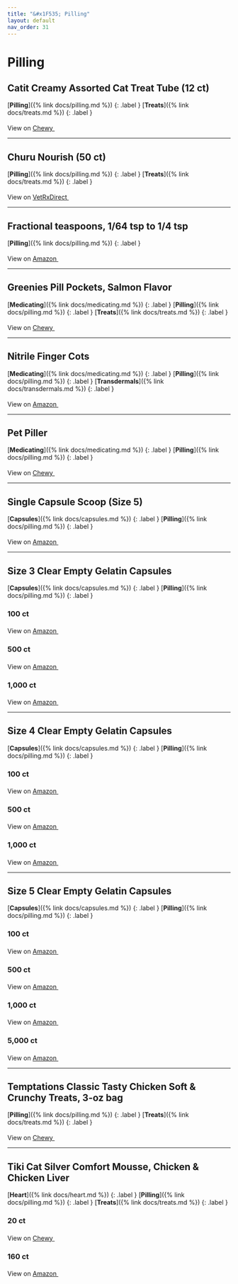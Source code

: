 ```yaml
---
title: "&#x1F535; Pilling"
layout: default
nav_order: 31
---
```


# Pilling


## Catit Creamy Assorted Cat Treat Tube (12 ct)

[**Pilling**]({% link docs/pilling.md %})
{: .label }
[**Treats**]({% link docs/treats.md %})
{: .label }

View on <a href="https://www.chewy.com/dp/781454" class="external" target="_blank">Chewy <svg width="18" height="18" viewBox="0 0 24 24" aria-labelledby="svg-external-link-title"><use xlink:href="#svg-external-link"></use></svg></a>

* * *



## Churu Nourish (50 ct)

[**Pilling**]({% link docs/pilling.md %})
{: .label }
[**Treats**]({% link docs/treats.md %})
{: .label }

View on <a href="https://www.vetrxdirect.com/product/view/churu-veterinarian-formula-appetite-motivator-for-cats-otc" class="external" target="_blank">VetRxDirect <svg width="18" height="18" viewBox="0 0 24 24" aria-labelledby="svg-external-link-title"><use xlink:href="#svg-external-link"></use></svg></a>

* * *



## Fractional teaspoons, 1/64 tsp to 1/4 tsp

[**Pilling**]({% link docs/pilling.md %})
{: .label }

View on <a href="https://www.amazon.com/dp/B09MFVJT2J" class="external" target="_blank">Amazon <svg width="18" height="18" viewBox="0 0 24 24" aria-labelledby="svg-external-link-title"><use xlink:href="#svg-external-link"></use></svg></a>

* * *



## Greenies Pill Pockets, Salmon Flavor

[**Medicating**]({% link docs/medicating.md %})
{: .label }
[**Pilling**]({% link docs/pilling.md %})
{: .label }
[**Treats**]({% link docs/treats.md %})
{: .label }

View on <a href="https://www.chewy.com/dp/33780" class="external" target="_blank">Chewy <svg width="18" height="18" viewBox="0 0 24 24" aria-labelledby="svg-external-link-title"><use xlink:href="#svg-external-link"></use></svg></a>

* * *



## Nitrile Finger Cots

[**Medicating**]({% link docs/medicating.md %})
{: .label }
[**Pilling**]({% link docs/pilling.md %})
{: .label }
[**Transdermals**]({% link docs/transdermals.md %})
{: .label }

View on <a href="https://www.amazon.com/dp/B0BS6MDCT5" class="external" target="_blank">Amazon <svg width="18" height="18" viewBox="0 0 24 24" aria-labelledby="svg-external-link-title"><use xlink:href="#svg-external-link"></use></svg></a>

* * *



## Pet Piller

[**Medicating**]({% link docs/medicating.md %})
{: .label }
[**Pilling**]({% link docs/pilling.md %})
{: .label }

View on <a href="https://www.chewy.com/dp/204481" class="external" target="_blank">Chewy <svg width="18" height="18" viewBox="0 0 24 24" aria-labelledby="svg-external-link-title"><use xlink:href="#svg-external-link"></use></svg></a>

* * *



## Single Capsule Scoop (Size 5)

[**Capsules**]({% link docs/capsules.md %})
{: .label }
[**Pilling**]({% link docs/pilling.md %})
{: .label }

View on <a href="https://www.amazon.com/dp/B0D2PCPX1T" class="external" target="_blank">Amazon <svg width="18" height="18" viewBox="0 0 24 24" aria-labelledby="svg-external-link-title"><use xlink:href="#svg-external-link"></use></svg></a>

* * *



## Size 3 Clear Empty Gelatin Capsules

[**Capsules**]({% link docs/capsules.md %})
{: .label }
[**Pilling**]({% link docs/pilling.md %})
{: .label }

### 100 ct

View on <a href="https://www.amazon.com/dp/B01BI85P7U" class="external" target="_blank">Amazon <svg width="18" height="18" viewBox="0 0 24 24" aria-labelledby="svg-external-link-title"><use xlink:href="#svg-external-link"></use></svg></a>

### 500 ct

View on <a href="https://www.amazon.com/dp/B01BI8ZM1O" class="external" target="_blank">Amazon <svg width="18" height="18" viewBox="0 0 24 24" aria-labelledby="svg-external-link-title"><use xlink:href="#svg-external-link"></use></svg></a>

### 1,000 ct

View on <a href="https://www.amazon.com/dp/B01BI78SKC" class="external" target="_blank">Amazon <svg width="18" height="18" viewBox="0 0 24 24" aria-labelledby="svg-external-link-title"><use xlink:href="#svg-external-link"></use></svg></a>

* * *



## Size 4 Clear Empty Gelatin Capsules

[**Capsules**]({% link docs/capsules.md %})
{: .label }
[**Pilling**]({% link docs/pilling.md %})
{: .label }

### 100 ct

View on <a href="https://www.amazon.com/dp/B01BI86M3G" class="external" target="_blank">Amazon <svg width="18" height="18" viewBox="0 0 24 24" aria-labelledby="svg-external-link-title"><use xlink:href="#svg-external-link"></use></svg></a>

### 500 ct

View on <a href="https://www.amazon.com/dp/B08378JLW9" class="external" target="_blank">Amazon <svg width="18" height="18" viewBox="0 0 24 24" aria-labelledby="svg-external-link-title"><use xlink:href="#svg-external-link"></use></svg></a>

### 1,000 ct

View on <a href="https://www.amazon.com/dp/B017362KFG" class="external" target="_blank">Amazon <svg width="18" height="18" viewBox="0 0 24 24" aria-labelledby="svg-external-link-title"><use xlink:href="#svg-external-link"></use></svg></a>

* * *



## Size 5 Clear Empty Gelatin Capsules

[**Capsules**]({% link docs/capsules.md %})
{: .label }
[**Pilling**]({% link docs/pilling.md %})
{: .label }

### 100 ct

View on <a href="https://www.amazon.com/dp/B0868XLPKN" class="external" target="_blank">Amazon <svg width="18" height="18" viewBox="0 0 24 24" aria-labelledby="svg-external-link-title"><use xlink:href="#svg-external-link"></use></svg></a>

### 500 ct

View on <a href="https://www.amazon.com/dp/B0868X9MQ9" class="external" target="_blank">Amazon <svg width="18" height="18" viewBox="0 0 24 24" aria-labelledby="svg-external-link-title"><use xlink:href="#svg-external-link"></use></svg></a>

### 1,000 ct

View on <a href="https://www.amazon.com/dp/B0868XH632" class="external" target="_blank">Amazon <svg width="18" height="18" viewBox="0 0 24 24" aria-labelledby="svg-external-link-title"><use xlink:href="#svg-external-link"></use></svg></a>

### 5,000 ct

View on <a href="https://www.amazon.com/dp/B095Z5WP43" class="external" target="_blank">Amazon <svg width="18" height="18" viewBox="0 0 24 24" aria-labelledby="svg-external-link-title"><use xlink:href="#svg-external-link"></use></svg></a>

* * *



## Temptations Classic Tasty Chicken Soft & Crunchy Treats, 3-oz bag

[**Pilling**]({% link docs/pilling.md %})
{: .label }
[**Treats**]({% link docs/treats.md %})
{: .label }

View on <a href="https://www.chewy.com/dp/109154" class="external" target="_blank">Chewy <svg width="18" height="18" viewBox="0 0 24 24" aria-labelledby="svg-external-link-title"><use xlink:href="#svg-external-link"></use></svg></a>

* * *



## Tiki Cat Silver Comfort Mousse, Chicken & Chicken Liver

[**Heart**]({% link docs/heart.md %})
{: .label }
[**Pilling**]({% link docs/pilling.md %})
{: .label }
[**Treats**]({% link docs/treats.md %})
{: .label }

### 20 ct

View on <a href="https://www.chewy.com/dp/883494" class="external" target="_blank">Chewy <svg width="18" height="18" viewBox="0 0 24 24" aria-labelledby="svg-external-link-title"><use xlink:href="#svg-external-link"></use></svg></a>

### 160 ct

View on <a href="https://www.amazon.com/dp/B0C5RZJ1JP" class="external" target="_blank">Amazon <svg width="18" height="18" viewBox="0 0 24 24" aria-labelledby="svg-external-link-title"><use xlink:href="#svg-external-link"></use></svg></a>

<!-- Updated 2024-10-19 01:01:58.261546Z -->
